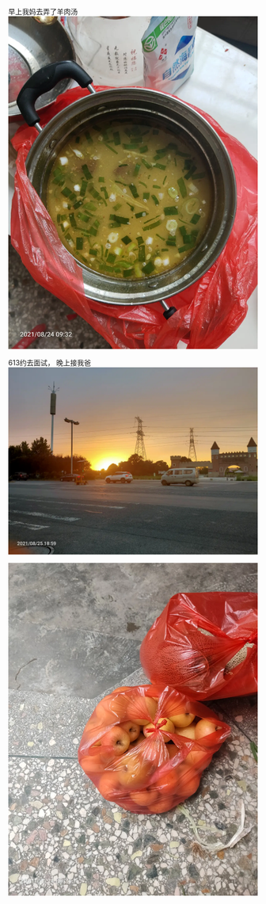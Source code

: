 早上我妈去弄了羊肉汤
![](../img/6904315-fcd037c1a257a293.jpg)

613约去面试，
晚上接我爸![](../img/6904315-0ea5d8f39075eafe.jpg)

![](../img/6904315-2f7d870e62d57e65.jpg)
